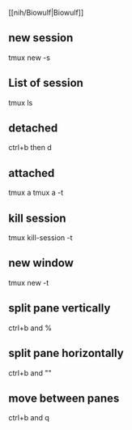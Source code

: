 [[nih/Biowulf|Biowulf]] 

## new session 
tmux new -s <name of the session>


## List of session 
tmux ls

## detached 
ctrl+b then d

## attached
tmux a 
tmux a -t <name of the session>

## kill session
tmux kill-session -t <name of the session>

## new window 
tmux new -t <name of the session>

## split pane vertically
ctrl+b and %

## split pane horizontally
ctrl+b and ""

## move between panes
ctrl+b and q